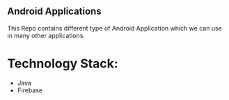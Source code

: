 
## Android Applications

This Repo contains different type of Android Application which we can use in many other applications.


# Technology Stack:
* Java
* Firebase
